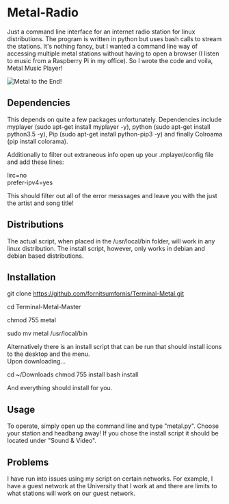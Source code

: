 # Metal-Radio
Just a command line interface for an internet radio station for linux distributions.  The program is written in python but uses bash calls to stream the stations.
It's nothing fancy, but I wanted a command line way of accessing multiple metal stations without having to open a browser (I listen to music from a Raspberry Pi in my office).  So I wrote the code and voila, Metal Music Player! 

![Metal to the End!](https://github.com/fornitsumfornis/Metal-Radio-CLI/blob/master/metalpy.png)

## Dependencies
This depends on quite a few packages unfortunately.  Dependencies include myplayer (sudo apt-get install myplayer -y), python (sudo apt-get install python3.5 -y), Pip (sudo apt-get install python-pip3 -y) and finally Colroama (pip install colorama).  

Additionally to filter out extraneous info open up your .mplayer/config file and add these lines:

lirc=no  
prefer-ipv4=yes

This should filter out all of the error messsages and leave you with the just the artist and song title!

## Distributions

The actual script, when placed in the /usr/local/bin folder, will work in any linux distribution.  The install script, however, only works in debian and debian based distributions.

## Installation

git clone https://github.com/fornitsumfornis/Terminal-Metal.git

cd Terminal-Metal-Master

chmod 755 metal  

sudo mv metal /usr/local/bin

Alternatively there is an install script that can be run that should install icons to the desktop and the menu.  
Upon downloading...

cd ~/Downloads
chmod 755 install 
bash install

And everything should install for you.  

## Usage

To operate, simply open up the command line and type "metal.py".  Choose your station and headbang away!  If you chose the install script it should be located under "Sound & Video".

## Problems

I have run into issues using my script on certain networks.  For example, I have a guest network at the University that I work at and there are limits to what stations will work on our guest network.
